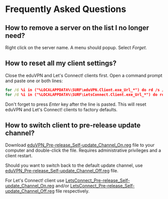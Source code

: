 # Frequently Asked Questions

## How to remove a server on the list I no longer need?
Right click on the server name. A menu should popup. Select _Forget_.

## How to reset all my client settings?
Close the eduVPN and Let's Connect! clients first. Open a command prompt and paste one or both lines:

```cmd
for /d %i in ("%LOCALAPPDATA%\SURF\eduVPN.Client.exe_Url_*") do rd /s /q "%i"
for /d %i in ("%LOCALAPPDATA%\SURF\LetsConnect.Client.exe_Url_*") do rd /s /q "%i"
```

Don't forget to press _Enter_ key after the line is pasted. This will reset eduVPN and Let's Connect! clients to factory defaults.

## How to switch client to pre-release update channel?

Download [eduVPN_Pre-release_Self-update_Channel_On.reg](Customization/eduVPN_Pre-release_Self-update_Channel_On.reg) file to your computer and double-click the file. Requires administrative privileges and a client restart.

Should you want to switch back to the default update channel, use [eduVPN_Pre-release_Self-update_Channel_Off.reg](Customization/eduVPN_Pre-release_Self-update_Channel_Off.reg) file.

For Let's Connect! client use [LetsConnect_Pre-release_Self-update_Channel_On.reg](Customization/LetsConnect_Pre-release_Self-update_Channel_On.reg) and/or [LetsConnect_Pre-release_Self-update_Channel_Off.reg](Customization/LetsConnect_Pre-release_Self-update_Channel_Off.reg) file respectively.
